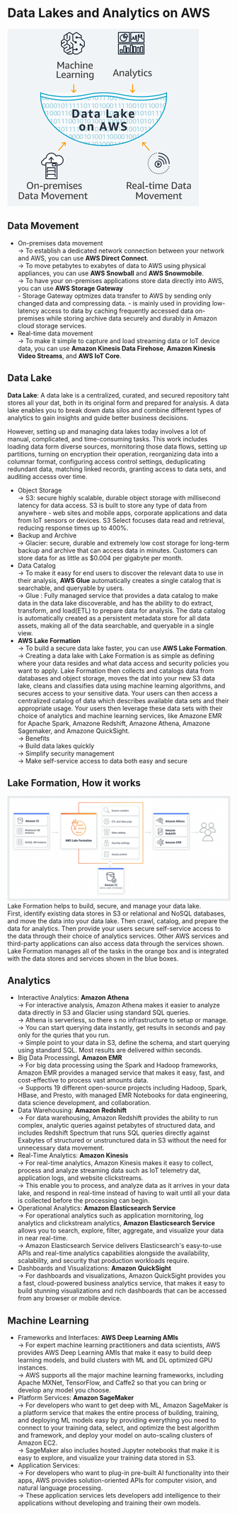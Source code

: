 Data Lakes and Analytics on AWS
===

![data lake](./images/data_lake.png)
## Data Movement
- On-premises data movement  
    -> To establish a dedicated network connection between your network and AWS, you can use __AWS Direct Connect__.  
    -> To move petabytes to exabytes of data to AWS using physical appliances, you can use __AWS Snowball__ and __AWS Snowmobile__.  
    -> To have your on-premises applications store data directly into AWS, you can use __AWS Storage Gateway__  
        - Storage Gateway optmizes data transfer to AWS by sending only changed data and compressing data.
        - is mainly used in providing low-latency access to data by caching frequently accessed data on-premises while storing archive data securely and durably in Amazon cloud storage services.
- Real-time data movement  
    -> To make it simple to capture and load streaming data or IoT device data, you can use __Amazon Kinesis Data Firehose__, __Amazon Kinesis Video Streams__, and __AWS IoT Core__.  

## Data Lake
__Data Lake__: A data lake is a centralized, curated, and secured repository taht stores all your dat, both in its original form and prepared for analysis. A data lake enables you to break down data silos and combine different types of analytics to gain insights and guide better business decisions.    

However, setting up and managing data lakes today involves a lot of manual, complicated, and time-consuming tasks. This work includes loading data form diverse sources, mornitoring those data flows, setting up partitions, turning on encryption their operation, reorganizing data into a columnar format, configuring access control settings, deduplicating redundant data, matching linked records, granting access to data sets, and auditing accesss over time.  

- Object Storage  
    -> S3: secure highly scalable, durable object storage with millisecond latency for data access. S3 is built to store any type of data from anywhere - web sites and mobile apps, corporate applications and data from IoT sensors or devices. S3 Select focuses data read and retrieval, reducing response times up to 400%.  
- Backup and Archive   
    -> Glacier: secure, durable and extremely low cost storage for long-term backup and archive that can access data in minutes. Customers can store data for as little as $0.004 per gigabyte per month.  
- Data Catalog  
    -> To make it easy for end users to discover the relevant data to use in their analysis, __AWS Glue__ automatically creates a single catalog that is searchable, and queryable by users.  
    -> Glue : Fully managed service that provides a data catalog to make data in the data lake discoverable, and has the ability to do extract, transform, and load(ETL) to prepare data for analysis. The data catalog is automatically created as a persistent metadata store for all data assets, making all of the data searchable, and queryable in a single view.  
- __AWS Lake Formation__  
    -> To build a secure data lake faster, you can use __AWS Lake Formation__.  
    -> Creating a data lake with Lake Formation is as simple as defining where your data resides and what data access and security policies you want to apply. Lake Formation then collects and catalogs data from databases and object storage, moves the dat into your new S3 data lake, cleans and classifies data using machine learning algorithms, and secures access to your sensitive data. Your users can then access a centralized catalog of data which describes available data sets and their appropriate usage. Your users then leverage these data sets with their choice of analytics and machine learning services, like Amazone EMR for Apache Spark, Amazone Redshift, Amazone Athena, Amazone Sagemaker, and Amazone QuickSight.  
    -> Benefits  
        -> Build data lakes quickly  
        -> Simplify security management  
        -> Make self-service access to data both easy and secure  

## Lake Formation, How it works
![lake formation, how it works](./images/lake_formation_how_it_works.png)  
Lake Formation helps to build, secure, and manage your data lake.   
First, identify existing data stores in S3 or relational and NoSQL databases, and move the data into your data lake. Then crawl, catalog, and prepare the data for analytics. Then provide your users secure self-service access to the data through their choice of analytics services. Other AWS services and third-party applications can also access data through the services shown. Lake Formation manages all of the tasks in the orange box and is integrated with the data stores and services shown in the blue boxes.  

## Analytics
- Interactive Analytics: __Amazon Athena__  
    -> For interactive analysis, Amazon Athena makes it easier to analyze data directly in S3 and Glacier using standard SQL queries.  
    -> Athena is serverless, so there s no infrastructure to setup or manage.  
    -> You can start querying data instantly, get results in seconds and pay only for the quries that you run.  
    -> Simple point to your data in S3, define the schema, and start querying using standard SQL. Most results are delivered within seconds.  
- Big Data ProcessingL __Amazon EMR__  
    -> For big data processing using the Spark and Hadoop frameworks, Amazon EMR provides a managed service that makes it easy, fast, and cost-effective to process vast amounts data.  
    -> Supports 19 different open-source projects including Hadoop, Spark, HBase, and Presto, with managed EMR Notebooks for data engineering, data science development, and collaboration.  
- Data Warehousing: __Amazon Redshift__  
    -> For data warehousing, Amazon Redshift provides the ability to run complex, analytic queries against petabytes of structured data, and includes Redshift Spectrum that runs SQL queries directly against Exabytes of structured or unstrunctured data in S3 without the need for unnecessary data movement.  
- Real-Time Analytics: __Amazon Kinesis__  
    -> For real-time analytics, Amazon Kinesis makes it easy to collect, process and analyze streaming data such as IoT telemetry dat, application logs, and website clickstreams.  
    -> This enable you to process, and analyze data as it arrives in your data lake, and respond in real-time instead of having to wait until all your data is collected before the processing can begin.  
- Operational Analytics: __Amazon Elasticsearch Service__  
    -> For operational analytics such as application mornitoring, log analytics and clickstream analytics, __Amazon Elasticsearch Service__ allows you to search, explore, filter, aggregate, and visualize your data in near real-time.   
    -> Amazon Elasticsearch Service delivers Elasticsearch's easy-to-use APIs and real-time analytics capabilities alongside the availability, scalability, and security that production workloads require.  
- Dashboards and Visualizations: __Amazon QuickSight__  
    -> For dashboards and visualizations, Amazon QuickSight provides you a fast, cloud-powered business analytics service, that makes it easy to build stunning visualizations and rich dashboards that can be accessed from any browser or mobile device.  

## Machine Learning
- Frameworks and Interfaces: __AWS Deep Learning AMIs__  
    -> For expert machine learning practitioners and data scientists, AWS provides AWS Deep Learning AMIs that make it easy to build deep learning models, and build clusters with ML and DL optimized GPU instances.  
    -> AWS supports all the major machine learning frameworks, including Apache MXNet, TensorFlow, and Caffe2 so that you can bring or develop any model you choose.  
- Platform Services: __Amazon SageMaker__   
    -> For developers who want to get deep with ML, Amazon SageMaker is a platform service that makes the entire process of building, training, and deploying ML models easy by providing everything you need to connect to your training data, select, and optimize the best algorithm and framework, and deploy your model on auto-scaling clusters of Amazon EC2.  
    -> SageMaker also includes hosted Jupyter notebooks that make it is easy to explore, and visualize your training data stored in S3.  
- Application Services:  
    -> For developers who want to plug-in pre-built AI functionality into their apps, AWS provides solution-oriented APIs for computer vision, and natural language processing.  
    -> These application services lets developers add intelligence to their applications without developing and training their own models.  